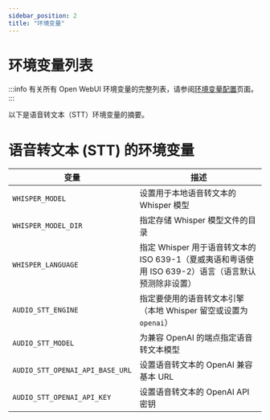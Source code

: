 ```yaml
---
sidebar_position: 2
title: "环境变量"
---
```



# 环境变量列表


:::info
有关所有 Open WebUI 环境变量的完整列表，请参阅[环境变量配置](/getting-started/env-configuration)页面。
:::

以下是语音转文本（STT）环境变量的摘要。

# 语音转文本 (STT) 的环境变量

| 变量 | 描述 |
|----------|-------------|
| `WHISPER_MODEL` | 设置用于本地语音转文本的 Whisper 模型 |
| `WHISPER_MODEL_DIR` | 指定存储 Whisper 模型文件的目录 |
| `WHISPER_LANGUAGE` | 指定 Whisper 用于语音转文本的 ISO 639-1（夏威夷语和粤语使用 ISO 639-2）语言（语言默认预测除非设置） |
| `AUDIO_STT_ENGINE` | 指定要使用的语音转文本引擎（本地 Whisper 留空或设置为 `openai`） |
| `AUDIO_STT_MODEL` | 为兼容 OpenAI 的端点指定语音转文本模型 |
| `AUDIO_STT_OPENAI_API_BASE_URL` | 设置语音转文本的 OpenAI 兼容基本 URL |
| `AUDIO_STT_OPENAI_API_KEY` | 设置语音转文本的 OpenAI API 密钥 |